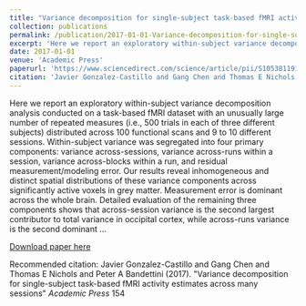 ```yaml
---
title: "Variance decomposition for single-subject task-based fMRI activity estimates across many sessions"
collection: publications
permalink: /publication/2017-01-01-Variance-decomposition-for-single-subject-task-based-fMRI-activity-estimate
excerpt: 'Here we report an exploratory within-subject variance decomposition analysis conducted on a task-based fMRI dataset with an unusually large number of repeated measures (i.e., 500 trials in each of three different subjects) distributed across 100 functional scans and 9 to 10 different sessions. Within-subject variance was segregated into four primary components: variance across-sessions, variance across-runs within a session, variance across-blocks within a run, and residual measurement/modeling error. Our results reveal inhomogeneous and distinct spatial distributions of these variance components across significantly active voxels in grey matter. Measurement error is dominant across the whole brain. Detailed evaluation of the remaining three components shows that across-session variance is the second largest contributor to total variance in occipital cortex, while across-runs variance is the second dominant …'
date: 2017-01-01
venue: 'Academic Press'
paperurl: 'https://www.sciencedirect.com/science/article/pii/S105381191630578X'
citation: 'Javier Gonzalez-Castillo and Gang Chen and Thomas E Nichols and Peter A Bandettini (2017). &quot;Variance decomposition for single-subject task-based fMRI activity estimates across many sessions&quot; <i>Academic Press</i> 154'
---
```

Here we report an exploratory within-subject variance decomposition analysis conducted on a task-based fMRI dataset with an unusually large number of repeated measures (i.e., 500 trials in each of three different subjects) distributed across 100 functional scans and 9 to 10 different sessions. Within-subject variance was segregated into four primary components: variance across-sessions, variance across-runs within a session, variance across-blocks within a run, and residual measurement/modeling error. Our results reveal inhomogeneous and distinct spatial distributions of these variance components across significantly active voxels in grey matter. Measurement error is dominant across the whole brain. Detailed evaluation of the remaining three components shows that across-session variance is the second largest contributor to total variance in occipital cortex, while across-runs variance is the second dominant …

[Download paper here](https://www.sciencedirect.com/science/article/pii/S105381191630578X)

Recommended citation: Javier Gonzalez-Castillo and Gang Chen and Thomas E Nichols and Peter A Bandettini (2017). "Variance decomposition for single-subject task-based fMRI activity estimates across many sessions" <i>Academic Press</i> 154